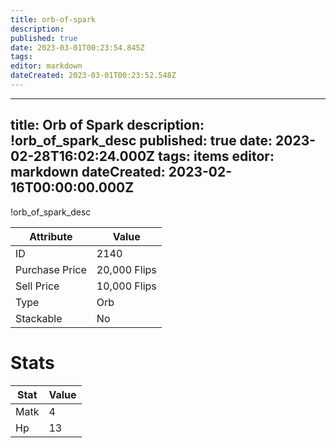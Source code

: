 ```yaml
---
title: orb-of-spark
description: 
published: true
date: 2023-03-01T00:23:54.845Z
tags: 
editor: markdown
dateCreated: 2023-03-01T00:23:52.548Z
---
```


---
title: Orb of Spark
description: !orb_of_spark_desc
published: true
date: 2023-02-28T16:02:24.000Z
tags: items
editor: markdown
dateCreated: 2023-02-16T00:00:00.000Z
---

!orb_of_spark_desc

|Attribute|Value|
|-|-|
|ID|2140|
|Purchase Price|20,000 Flips|
|Sell Price|10,000 Flips|
|Type|Orb|
|Stackable|No|

# Stats
|Stat|Value|
|-|-|
|Matk|4|
|Hp|13|
